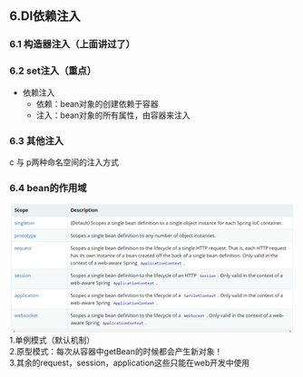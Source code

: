 ## 6.DI依赖注入
### 6.1 构造器注入（上面讲过了）  
### 6.2 set注入（重点）
- 依赖注入
    - 依赖：bean对象的创建依赖于容器
    - 注入：bean对象的所有属性，由容器来注入  
    
### 6.3 其他注入
c 与 p两种命名空间的注入方式

### 6.4 bean的作用域
![](./images/bean作用域.png)
1.单例模式（默认机制）  
2.原型模式：每次从容器中getBean的时候都会产生新对象！  
3.其余的request，session，application这些只能在web开发中使用


